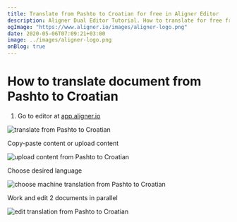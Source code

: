 ```yaml
---
title: Translate from Pashto to Croatian for free in Aligner Editor
description: Aligner Dual Editor Tutorial. How to translate for free from Pashto to Croatian. Aligner is multilingual document management platform. 
ogImage: "https://www.aligner.io/images/aligner-logo.png"
date: 2020-05-06T07:09:21+03:00
image: ../images/aligner-logo.png
onBlog: true
---
```


# How to translate document from Pashto to Croatian

1. Go to editor at [app.aligner.io](https://app.aligner.io "Aligner App web page")

![translate from Pashto to Croatian](../aligner-blank-editor.png "translate from Pashto to Croatian")

Copy-paste content or upload content

![upload content from Pashto to Croatian](../aligner-uploaded-document.png "upload content from Pashto to Croatian")

Choose desired language

![choose machine translation from Pashto to Croatian](../aligner-language-dropdown.png "choose machine translation from Pashto to Croatian")

Work and edit 2 documents in parallel

![edit translation from Pashto to Croatian](../aligner-double-sitded-editor.png "edit translation from Pashto to Croatian")

